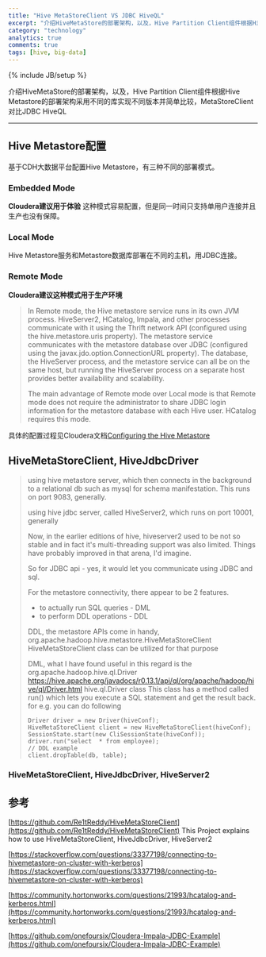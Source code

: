 ```yaml
---
title: "Hive MetaStoreClient VS JDBC HiveQL"
excerpt: "介绍HiveMetaStore的部署架构，以及，Hive Partition Client组件根据Hive Metastore的部署架构采用不同的库实现不同版本并简单比较，MetaStoreClient对比JDBC HiveQL"
category: "technology"
analytics: true
comments: true
tags: [hive, big-data]
---
```

{% include JB/setup %}

介绍HiveMetaStore的部署架构，以及，Hive Partition Client组件根据Hive Metastore的部署架构采用不同的库实现不同版本并简单比较，MetaStoreClient对比JDBC HiveQL

---

## Hive Metastore配置

基于CDH大数据平台配置Hive Metastore，有三种不同的部署模式。

### Embedded Mode

**Cloudera建议用于体验** 这种模式容易配置，但是同一时间只支持单用户连接并且生产也没有保障。

### Local Mode

Hive Metastore服务和Metastore数据库部署在不同的主机，用JDBC连接。

### Remote Mode

**Cloudera建议这种模式用于生产环境**

> In Remote mode, the Hive metastore service runs in its own JVM process. HiveServer2, HCatalog, Impala, and other processes communicate with it using the Thrift network API (configured using the hive.metastore.uris property). The metastore service communicates with the metastore database over JDBC (configured using the javax.jdo.option.ConnectionURL property). The database, the HiveServer process, and the metastore service can all be on the same host, but running the HiveServer process on a separate host provides better availability and scalability.
> 
> The main advantage of Remote mode over Local mode is that Remote mode does not require the administrator to share JDBC login information for the metastore database with each Hive user. HCatalog requires this mode.

具体的配置过程见Cloudera文档[Configuring the Hive Metastore](https://www.cloudera.com/documentation/enterprise/5-8-x/topics/cdh_ig_hive_metastore_configure.html)

## HiveMetaStoreClient, HiveJdbcDriver

> using hive metastore server, which then connects in the background to a relational db such as mysql for schema manifestation. This runs on port 9083, generally.
>
> using hive jdbc server, called HiveServer2, which runs on port 10001, generally
>
> Now, in the earlier editions of hive, hiveserver2 used to be not so stable and in fact it's multi-threading support was also limited. Things have probably improved in that arena, I'd imagine.
> 
> So for JDBC api - yes, it would let you communicate using JDBC and sql.
> 
> For the metastore connectivity, there appear to be 2 features.
> 
> - to actually run SQL queries - DML
> - to perform DDL operations - DDL
> 
> DDL, the metastore APIs come in handy, org.apache.hadoop.hive.metastore.HiveMetaStoreClient HiveMetaStoreClient class can be utilized for that purpose
> 
> DML, what I have found useful in this regard is the org.apache.hadoop.hive.ql.Driver https://hive.apache.org/javadocs/r0.13.1/api/ql/org/apache/hadoop/hive/ql/Driver.html hive.ql.Driver class This class has a method called run() which lets you execute a SQL statement and get the result back. for e.g. you can do following
> 
> ```
> Driver driver = new Driver(hiveConf);
> HiveMetaStoreClient client = new HiveMetaStoreClient(hiveConf);
> SessionState.start(new CliSessionState(hiveConf));
> driver.run("select  * from employee);
> // DDL example
> client.dropTable(db, table);
> ```

### HiveMetaStoreClient, HiveJdbcDriver, HiveServer2



## 参考

[https://github.com/Re1tReddy/HiveMetaStoreClient](https://github.com/Re1tReddy/HiveMetaStoreClient) This Project explains how to use HiveMetaStoreClient, HiveJdbcDriver, HiveServer2

[https://stackoverflow.com/questions/33377198/connecting-to-hivemetastore-on-cluster-with-kerberos](https://stackoverflow.com/questions/33377198/connecting-to-hivemetastore-on-cluster-with-kerberos)

[https://community.hortonworks.com/questions/21993/hcatalog-and-kerberos.html](https://community.hortonworks.com/questions/21993/hcatalog-and-kerberos.html)

[https://github.com/onefoursix/Cloudera-Impala-JDBC-Example](https://github.com/onefoursix/Cloudera-Impala-JDBC-Example)
